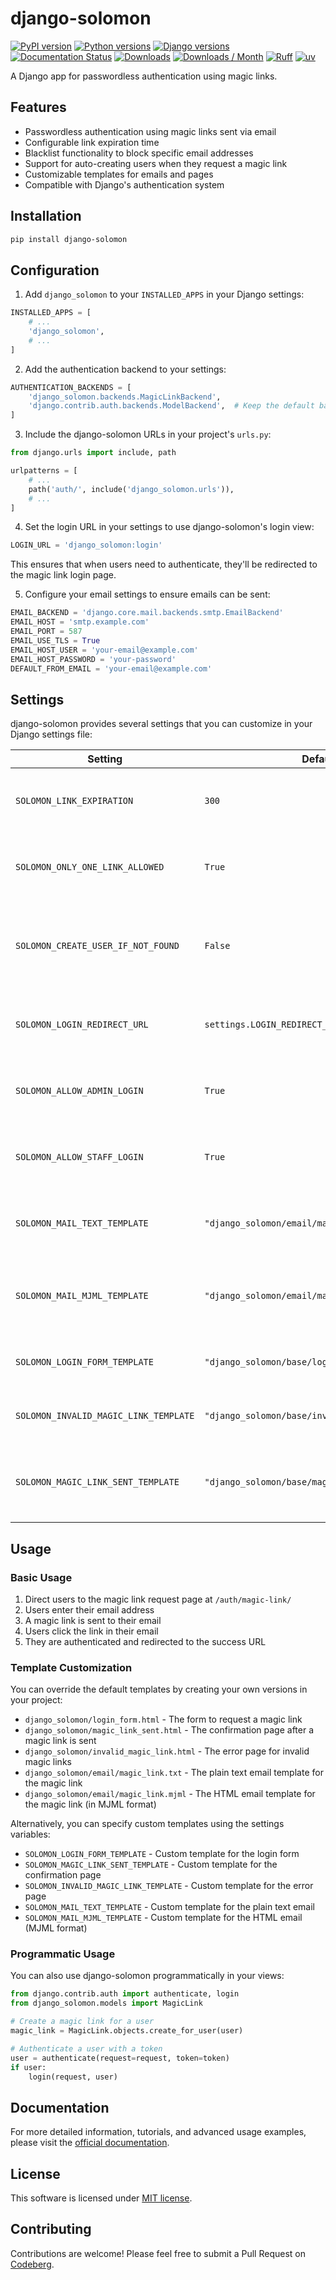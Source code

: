 # django-solomon

[![PyPI version](https://img.shields.io/pypi/v/django-solomon.svg)](https://pypi.org/project/django-solomon/)
[![Python versions](https://img.shields.io/pypi/pyversions/django-solomon.svg)](https://pypi.org/project/django-solomon/)
[![Django versions](https://img.shields.io/pypi/djversions/django-solomon.svg)](https://pypi.org/project/django-solomon/)
[![Documentation Status](https://readthedocs.org/projects/django-solomon/badge/?version=latest)](https://django-solomon.rtfd.io/en/latest/?badge=latest)
[![Downloads](https://static.pepy.tech/badge/django-solomon)](https://pepy.tech/project/django-solomon)
[![Downloads / Month](https://pepy.tech/badge/django-solomon/month)](https://pepy.tech/project/django-solomon)
[![Ruff](https://img.shields.io/endpoint?url=https://raw.githubusercontent.com/astral-sh/ruff/main/assets/badge/v2.json)](https://github.com/astral-sh/ruff)
[![uv](https://img.shields.io/endpoint?url=https://raw.githubusercontent.com/astral-sh/uv/main/assets/badge/v0.json)](https://github.com/astral-sh/uv)

A Django app for passwordless authentication using magic links.

## Features

- Passwordless authentication using magic links sent via email
- Configurable link expiration time
- Blacklist functionality to block specific email addresses
- Support for auto-creating users when they request a magic link
- Customizable templates for emails and pages
- Compatible with Django's authentication system

## Installation

```bash
pip install django-solomon
```

## Configuration

1. Add `django_solomon` to your `INSTALLED_APPS` in your Django settings:

```python
INSTALLED_APPS = [
    # ...
    'django_solomon',
    # ...
]
```

2. Add the authentication backend to your settings:

```python
AUTHENTICATION_BACKENDS = [
    'django_solomon.backends.MagicLinkBackend',
    'django.contrib.auth.backends.ModelBackend',  # Keep the default backend
]
```

3. Include the django-solomon URLs in your project's `urls.py`:

```python
from django.urls import include, path

urlpatterns = [
    # ...
    path('auth/', include('django_solomon.urls')),
    # ...
]
```

4. Set the login URL in your settings to use django-solomon's login view:

```python
LOGIN_URL = 'django_solomon:login'
```

This ensures that when users need to authenticate, they'll be redirected to the magic link login page.

5. Configure your email settings to ensure emails can be sent:

```python
EMAIL_BACKEND = 'django.core.mail.backends.smtp.EmailBackend'
EMAIL_HOST = 'smtp.example.com'
EMAIL_PORT = 587
EMAIL_USE_TLS = True
EMAIL_HOST_USER = 'your-email@example.com'
EMAIL_HOST_PASSWORD = 'your-password'
DEFAULT_FROM_EMAIL = 'your-email@example.com'
```

## Settings

django-solomon provides several settings that you can customize in your Django settings file:

| Setting                               | Default                                         | Description                                                                            |
|---------------------------------------|-------------------------------------------------|----------------------------------------------------------------------------------------|
| `SOLOMON_LINK_EXPIRATION`             | `300`                                           | The expiration time for magic links in seconds                                         |
| `SOLOMON_ONLY_ONE_LINK_ALLOWED`       | `True`                                          | If enabled, only one active magic link is allowed per user                             |
| `SOLOMON_CREATE_USER_IF_NOT_FOUND`    | `False`                                         | If enabled, creates a new user when a magic link is requested for a non-existent email |
| `SOLOMON_LOGIN_REDIRECT_URL`          | `settings.LOGIN_REDIRECT_URL`                   | The URL to redirect to after successful authentication                                 |
| `SOLOMON_ALLOW_ADMIN_LOGIN`           | `True`                                          | If enabled, allows superusers to log in using magic links                              |
| `SOLOMON_ALLOW_STAFF_LOGIN`           | `True`                                          | If enabled, allows staff users to log in using magic links                             |
| `SOLOMON_MAIL_TEXT_TEMPLATE`          | `"django_solomon/email/magic_link.txt"`         | The template to use for plain text magic link emails                                   |
| `SOLOMON_MAIL_MJML_TEMPLATE`          | `"django_solomon/email/magic_link.mjml"`        | The template to use for HTML magic link emails (MJML format)                           |
| `SOLOMON_LOGIN_FORM_TEMPLATE`         | `"django_solomon/base/login_form.html"`         | The template to use for the login form page                                            |
| `SOLOMON_INVALID_MAGIC_LINK_TEMPLATE` | `"django_solomon/base/invalid_magic_link.html"` | The template to use for the invalid magic link page                                    |
| `SOLOMON_MAGIC_LINK_SENT_TEMPLATE`    | `"django_solomon/base/magic_link_sent.html"`    | The template to use for the magic link sent confirmation page                          |

## Usage

### Basic Usage

1. Direct users to the magic link request page at `/auth/magic-link/`
2. Users enter their email address
3. A magic link is sent to their email
4. Users click the link in their email
5. They are authenticated and redirected to the success URL

### Template Customization

You can override the default templates by creating your own versions in your project:

- `django_solomon/login_form.html` - The form to request a magic link
- `django_solomon/magic_link_sent.html` - The confirmation page after a magic link is sent
- `django_solomon/invalid_magic_link.html` - The error page for invalid magic links
- `django_solomon/email/magic_link.txt` - The plain text email template for the magic link
- `django_solomon/email/magic_link.mjml` - The HTML email template for the magic link (in MJML format)

Alternatively, you can specify custom templates using the settings variables:

- `SOLOMON_LOGIN_FORM_TEMPLATE` - Custom template for the login form
- `SOLOMON_MAGIC_LINK_SENT_TEMPLATE` - Custom template for the confirmation page
- `SOLOMON_INVALID_MAGIC_LINK_TEMPLATE` - Custom template for the error page
- `SOLOMON_MAIL_TEXT_TEMPLATE` - Custom template for the plain text email
- `SOLOMON_MAIL_MJML_TEMPLATE` - Custom template for the HTML email (MJML format)

### Programmatic Usage

You can also use django-solomon programmatically in your views:

```python
from django.contrib.auth import authenticate, login
from django_solomon.models import MagicLink

# Create a magic link for a user
magic_link = MagicLink.objects.create_for_user(user)

# Authenticate a user with a token
user = authenticate(request=request, token=token)
if user:
    login(request, user)
```

## Documentation

For more detailed information, tutorials, and advanced usage examples, please visit the [official documentation](https://django-solomon.rtfd.io/).

## License

This software is licensed under [MIT license](https://codeberg.org/oliverandrich/django-solomon/src/branch/main/LICENSE).

## Contributing

Contributions are welcome! Please feel free to submit a Pull Request
on [Codeberg](https://codeberg.org/oliverandrich/django-solomon).
